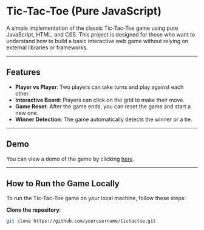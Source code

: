 # Tic-Tac-Toe (Pure JavaScript)

A simple implementation of the classic Tic-Tac-Toe game using pure JavaScript, HTML, and CSS. This project is designed for those who want to understand how to build a basic interactive web game without relying on external libraries or frameworks.

---

## Features

- **Player vs Player**: Two players can take turns and play against each other.
- **Interactive Board**: Players can click on the grid to make their move.
- **Game Reset**: After the game ends, you can reset the game and start a new one.
- **Winner Detection**: The game automatically detects the winner or a tie.

---

## Demo

You can view a demo of the game by clicking [here](https://tictactoe-qinisoxulu.vercel.app).

---

## How to Run the Game Locally

To run the Tic-Tac-Toe game on your local machine, follow these steps:

**Clone the repository**:

   ```bash
   git clone https://github.com/yourusername/tictactoe.git
